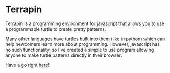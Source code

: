 # Terrapin

Terrapin is a programming environment for javascript that allows you to use a
programmable turtle to create pretty patterns.

Many other languages have turtles built into them (like in python) which can
help newcomers learn more about programming. However, javascript has no such
functionality, so I've created a simple to use program allowing anyone to make
turtle patterns directly in their browser.

Have a go right [here](https://jedevc.github.io/terrapin/)!
